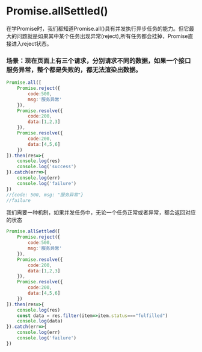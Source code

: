 # Promise.allSettled()
在学Promise时，我们都知道Promise.all()具有并发执行异步任务的能力。但它最大的问题就是如果其中某个任务出现异常(reject),所有任务都会挂掉，Promise直接进入reject状态。
### 场景：现在页面上有三个请求，分别请求不同的数据，如果一个接口服务异常，整个都是失败的，都无法渲染出数据。
```js
Promise.all([
    Promise.reject({
        code:500,
        msg:'服务异常'
    }),
    Promise.resolve({
        code:200,
        data:[1,2,3]
    }),
    Promise.resolve({
        code:200,
        data:[4,5,6]
    })
]).then(res=>{
    console.log(res)
    console.log('success')
}).catch(err=>{
    console.log(err)
    console.log('failure')
})
//{code: 500, msg: "服务异常"}
//failure
```
我们需要一种机制，如果并发任务中，无论一个任务正常或者异常，都会返回对应的状态
```js
Promise.allSettled([
    Promise.reject({
        code:500,
        msg:'服务异常'
    }),
    Promise.resolve({
        code:200,
        data:[1,2,3]
    }),
    Promise.resolve({
        code:200,
        data:[4,5,6]
    })
]).then(res=>{
    console.log(res)
    const data = res.filter(item=>item.status==="fulfilled")
    console.log(data)
}).catch(err=>{
    console.log(err)
    console.log('failure')
})
```